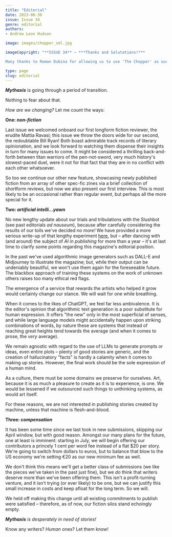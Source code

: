 ```yaml
---
title: "Editorial"
date: 2023-06-30
issue: Issue 34
genre: editorial
authors:
- Andrew Leon Hudson

image: images/chopper_sml.jpg

imageCopyright: "**ISSUE 34** – ***Thanks and Salutations!***

Many thanks to Roman Dubina for allowing us to use 'The Chopper' as our issue's cover! You can see more of Roman's work at [Deviant Art](https://www.deviantart.com/romandubina)."

type: page
slug: editorial
---
```


***Mythaxis*** is going through a period of transition. 

Nothing to fear about that.

*How are we changing?* Let me count the ways:

**One: *non-fiction***

Last issue we welcomed onboard our first longform fiction reviewer, the erudite Mattia Ravasi; this issue we throw the doors wide for our second, the redoubtable Bill Ryan! Both boast admirable track records of literary opinionation, and we look forward to watching them dispense their insights in turn for many issues to come. It might be considered a thrilling back-and-forth between titan warriors of the pen-not-sword, very much history's slowest-paced duel, were it not for that fact that they are in no conflict with each other whatsoever.

So too we continue our other new feature, showcasing newly published fiction from an array of other spec-fic zines via a brief collection of shortform reviews, but now we also present our first interview. This is most likely to be an occasional rather than regular event, but perhaps all the more special for it.

**Two: *artificial intelli...yawn***

No new lengthy update about our trials and tribulations with the Slushbot (see past editorials *ad nauseum*), because after carefully considering the results of our toils we've decided *no more!* We have provided a more serious write-up of that lengthy experiment [here](https://mythaxis.co.uk/issue-34/artificial-artificial-intelligence.html), but – after dancing with (and around) the subject of *AI in publishing* for more than a year – it's at last time to clarify some points regarding this magazine's editorial position.

In the past we've used algorithmic image generators such as DALL-E and Midjourney to illustrate the magazine; but, while their output can be undeniably beautiful, we won't use them again for the foreseeable future. The blackbox approach of training these systems on the work of unknown others raises too many ethical red flags.

The emergence of a service that rewards the artists who helped it grow would certainly change our stance. We will wait for one while breathing.

When it comes to the likes of ChatGPT, we feel far less ambivalence. It is the editor's opinion that algorithmic text generation is a poor substitute for human expression. It offers "the new" only in the most superficial of senses, and while large language models might accidentally happen upon striking combinations of words, by nature these are systems that instead of reaching great heights tend towards the average (and when it comes to prose, the *very* average).

We remain agnostic with regard to the use of LLMs to generate prompts or ideas, even entire plots – plenty of good stories are generic, and the creation of hallucinatory "facts" is hardly a calamity when it comes to making up stories. However, the final work should be the sole expression of a human mind.

As a culture, there must be some domains we preserve for ourselves. Art, because it is as much a pleasure to create as it is to experience, is one. We would be lessened if we outsourced such things to unthinking systems, as would art itself. 

For these reasons, we are not interested in publishing stories created by machine, unless that machine is flesh-and-blood.

**Three: *compensation***

It has been some time since we last took in new submissions, skipping our April window, but with good reason. Amongst our many plans for the future, one at least is imminent: starting in July, we will begin offering our contributors a princely 1 cent per word fee instead of a flat $20 per story. We're going to switch from dollars to euros, but to balance that blow to the US economy we're setting €20 as our new minimum fee as well.

We don't think this means we'll get a better class of submissions (we like the pieces we've taken in the past just fine), but we *do* think that writers deserve more than we've been offering them. This isn't a profit-turning venture, and it isn't trying (or ever likely) to be one, but we can justify this small increase in costs and keep afloat for the long term. So we will.

We held off making this change until all existing commitments to publish were satisfied – therefore, as of now, our fiction silos stand echoingly empty.

***Mythaxis*** *is desperately in need of stories!*

Know any writers? *Human* ones? Let them know!
